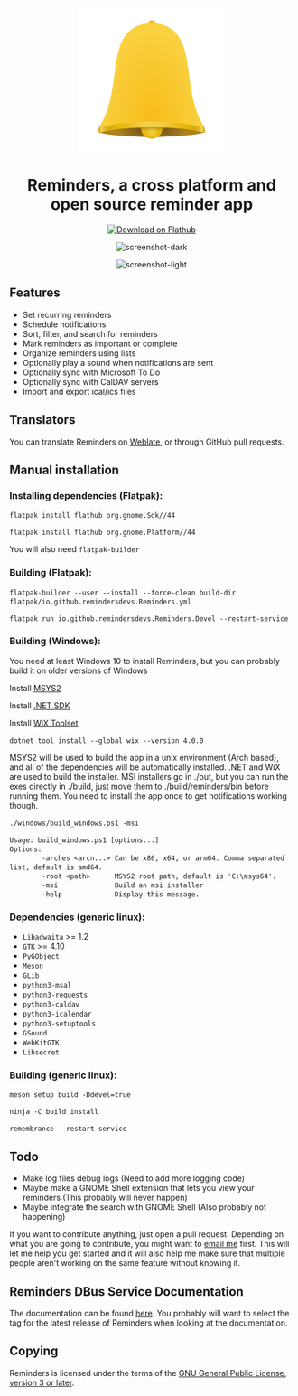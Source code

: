 <div align="center">

![Reminders](data/icons/io.github.remindersdevs.Reminders.svg)
# Reminders, a cross platform and open source reminder app

<a href="https://flathub.org/apps/details/io.github.dgsasha.Remembrance">
    <img src="https://flathub.org/assets/badges/flathub-badge-i-en.png" width="300px" height="100" alt="Download on Flathub"/>
</a>

![screenshot-dark](screenshot-dark.png)

![screenshot-light](screenshot-light.png)

</div>

## Features
- Set recurring reminders
- Schedule notifications
- Sort, filter, and search for reminders
- Mark reminders as important or complete
- Organize reminders using lists
- Optionally play a sound when notifications are sent
- Optionally sync with Microsoft To Do
- Optionally sync with CalDAV servers
- Import and export ical/ics files

## Translators
You can translate Reminders on [Weblate](https://hosted.weblate.org/engage/reminders/), or through GitHub pull requests.

## Manual installation

### Installing dependencies (Flatpak):
```
flatpak install flathub org.gnome.Sdk//44
```
```
flatpak install flathub org.gnome.Platform//44
```
You will also need `flatpak-builder`

### Building (Flatpak):
```
flatpak-builder --user --install --force-clean build-dir flatpak/io.github.remindersdevs.Reminders.yml
```
```
flatpak run io.github.remindersdevs.Reminders.Devel --restart-service
```

### Building (Windows):
You need at least Windows 10 to install Reminders, but you can probably build it on older versions of Windows

Install [MSYS2](https://www.msys2.org/)

Install [.NET SDK](https://dotnet.microsoft.com/en-us/download)

Install [WiX Toolset](https://wixtoolset.org/docs/intro/)
```
dotnet tool install --global wix --version 4.0.0
```

MSYS2 will be used to build the app in a unix environment (Arch based), and all of the dependencies will be automatically installed. .NET and WiX are used to build the installer. MSI installers go in ./out, but you can run the exes directly in ./build, just move them to ./build/reminders/bin before running them. You need to install the app once to get notifications working though.

```
./windows/build_windows.ps1 -msi
```
```
Usage: build_windows.ps1 [options...]
Options:
        -arches <arcn...> Can be x86, x64, or arm64. Comma separated list, default is amd64.
        -root <path>      MSYS2 root path, default is 'C:\msys64'.
        -msi              Build an msi installer
        -help             Display this message.
```

### Dependencies (generic linux):
- `Libadwaita` >= 1.2
- `GTK` >= 4.10
- `PyGObject`
- `Meson`
- `GLib`
- `python3-msal`
- `python3-requests`
- `python3-caldav`
- `python3-icalendar`
- `python3-setuptools`
- `GSound`
- `WebKitGTK`
- `Libsecret`

### Building (generic linux):
```
meson setup build -Ddevel=true
```
```
ninja -C build install
```
```
remembrance --restart-service
```

## Todo
- Make log files debug logs (Need to add more logging code)
- Maybe make a GNOME Shell extension that lets you view your reminders (This probably will never happen)
- Maybe integrate the search with GNOME Shell (Also probably not happening)

If you want to contribute anything, just open a pull request. Depending on what you are going to contribute, you might want to [email me](mailto:dgsasha04@gmail.com) first. This will let me help you get started and it will also help me make sure that multiple people aren't working on the same feature without knowing it.

## Reminders DBus Service Documentation
The documentation can be found [here](REMINDERS_SERVICE.md). You probably will want to select the tag for the latest release of Reminders when looking at the documentation.

## Copying
Reminders is licensed under the terms of the [GNU General Public License, version 3 or later](https://www.gnu.org/licenses/gpl-3.0.txt).
